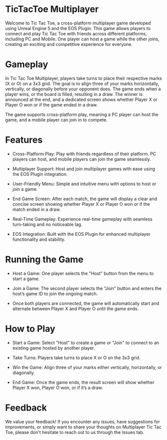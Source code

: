 # TicTacToe Multiplayer
Welcome to Tic Tac Toe, a cross-platform multiplayer game developed using Unreal Engine 5 and the EOS Plugin. This game allows players to connect and play Tic Tac Toe with friends across different platforms, including PC and Mobile. One player can host a game while the other joins, creating an exciting and competitive experience for everyone.


# Gameplay

In Tic Tac Toe Multiplayer, players take turns to place their respective marks (X or O) on a 3x3 grid. The goal is to align three of your marks horizontally, vertically, or diagonally before your opponent does. The game ends when a player wins, or the board is filled, resulting in a draw. The winner is announced at the end, and a dedicated screen shows whether Player X or Player O won or if the game ended in a draw.

The game supports cross-platform play, meaning a PC player can host the game, and a mobile player can join in to compete.


# Features

- Cross-Platform Play: Play with friends regardless of their platform. PC players can host, and mobile players can join the game seamlessly.

- Multiplayer Support: Host and join multiplayer games with ease using the EOS Plugin integration.

- User-Friendly Menu: Simple and intuitive menu with options to host or join a game.

- End Game Screen: After each match, the game will display a clear and concise screen showing whether Player X or Player O won or if the match ended in a draw.

- Real-Time Gameplay: Experience real-time gameplay with seamless turn-taking and no noticeable lag.

- EOS Integration: Built with the EOS Plugin for enhanced multiplayer functionality and stability.


# Running the Game

- Host a Game: One player selects the "Host" button from the menu to start a game.

- Join a Game: The second player selects the "Join" button and enters the host’s game ID to join the ongoing match.

- Once both players are connected, the game will automatically start and alternate between Player X and Player O until the game ends.


# How to Play

- Start a Game: Select "Host" to create a game or "Join" to connect to an existing game hosted by another player.

- Take Turns: Players take turns to place X or O on the 3x3 grid.

- Win the Game: Align three of your marks either vertically, horizontally, or diagonally.

- End Game: Once the game ends, the result screen will show whether Player X won, Player O won, or if it’s a draw.


# Feedback

We value your feedback! If you encounter any issues, have suggestions for improvements, or simply want to share your thoughts on Multiplayer Tic Tac Toe, please don't hesitate to reach out to us through the Issues tab.
